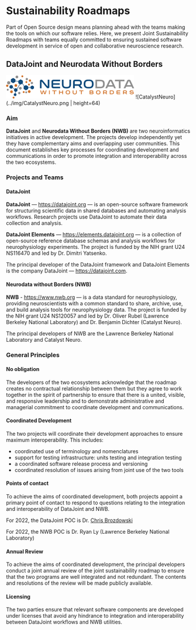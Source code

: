 # Sustainability Roadmaps

Part of Open Source design means planning ahead with the teams making the tools on which
our software relies. Here, we present Joint Sustainability Roadmaps with teams equally
committed to ensuring sustained software development in service of open and
collaborative neuroscience research.

## DataJoint and Neurodata Without Borders


![NWB](../img/NWB.png) ![CatalystNeuro](../img/CatalystNeuro.png | height=64)

### Aim
**DataJoint** and **Neurodata Without Borders (NWB)** are two neuroinformatics 
  initiatives in active development. The projects develop independently yet they have
  complementary aims and overlapping user communities. This document establishes key
  processes for coordinating development and communications in order to promote
  integration and interoperability across the two ecosystems.

### Projects and Teams

#### DataJoint

**DataJoint** — https://datajoint.org — is an open-source software framework for
  structuring scientific data in shared databases and automating analysis workflows.
  Research projects use DataJoint to automate their data collection and analysis.

**DataJoint Elements** — https://elements.datajoint.org — is a collection of open-source
  reference database schemas and analysis workflows for neurophysiology experiments.
  The project is funded by the NIH grant U24 NS116470 and led by Dr. Dimitri Yatsenko.

The principal developer of the DataJoint framework and DataJoint Elements is the company
DataJoint — https://datajoint.com.

#### Neurodata without Borders (NWB)

**NWB** - https://www.nwb.org — is a data standard for neurophysiology, providing
  neuroscientists with a common standard to share, archive, use, and build analysis
  tools for neurophysiology data. The project is funded by the NIH grant U24 NS120057
  and led by Dr. Oliver Rubel (Lawrence Berkeley National Laboratory) and Dr. Benjamin
  Dichter (Catalyst Neuro).

The principal developers of NWB are the Lawrence Berkeley National Laboratory and
Catalyst Neuro.

### General Principles

#### No obligation

The developers of the two ecosystems acknowledge that the roadmap creates no contractual
relationship between them but they agree to work together in the spirit of partnership
to ensure that there is a united, visible, and responsive leadership and to demonstrate
administrative and managerial commitment to coordinate development and communications.

#### Coordinated Development

The two projects will coordinate their development approaches to ensure maximum
interoperability. This includes:

-   coordinated use of terminology and nomenclatures
-   support for testing infrastructure: units testing and integration testing
-   a coordinated software release process and versioning
-   coordinated resolution of issues arising from joint use of the two tools

#### Points of contact

To achieve the aims of coordinated development, both projects appoint a primary point of
contact to respond to questions relating to the integration and interoperability of
DataJoint and NWB.

For 2022, the DataJoint POC is Dr. [Chris Brozdowski](mailto:cbroz@datajoint.com)

For 2022, the NWB POC is Dr. Ryan Ly (Lawrence Berkeley National Laboratory)

#### Annual Review

To achieve the aims of coordinated development, the principal developers conduct a joint
annual review of the joint sustainability roadmap to ensure that the two programs are
well integrated and not redundant. The contents and resolutions of the review will be
made publicly available.

#### Licensing

The two parties ensure that relevant software components are developed under licenses
that avoid any hindrance to integration and interoperability between DataJoint
workflows and NWB utilities.

